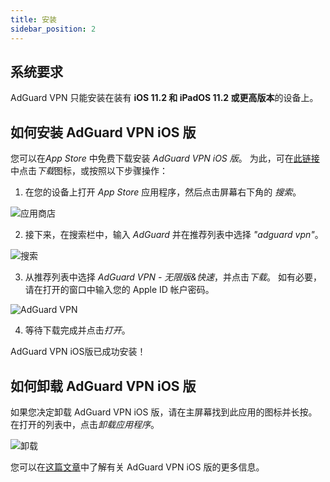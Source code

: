 ```yaml
---
title: 安装
sidebar_position: 2
---
```


## 系统要求

AdGuard VPN 只能安装在装有 **iOS 11.2 和 iPadOS 11.2 或更高版本**的设备上。

## 如何安装 AdGuard VPN iOS 版

您可以在*App Store* 中免费下载安装 *AdGuard VPN iOS 版*。 为此，可在[此链接](https://agrd.io/ios_vpn)中点击*下载*图标，或按照以下步骤操作：

1. 在您的设备上打开 *App Store* 应用程序，然后点击屏幕右下角的 *搜索*。

![应用商店](https://cdn.adguardvpn.com/content/kb/vpn/ios/app-store-en.png)

2. 接下来，在搜索栏中，输入 *AdGuard* 并在推荐列表中选择 *"adguard vpn"*。

![搜索](https://cdn.adguardvpn.com/content/kb/vpn/ios/search-en.png)

3. 从推荐列表中选择 *AdGuard VPN - 无限版&快速*，并点击*下载*。 如有必要，请在打开的窗口中输入您的 Apple ID 帐户密码。

![AdGuard VPN](https://cdn.adguardvpn.com/content/kb/vpn/ios/adguard-vpn-en.png)

4. 等待下载完成并点击*打开*。

AdGuard VPN iOS版已成功安装！

## 如何卸载 AdGuard VPN iOS 版

如果您决定卸载 AdGuard VPN iOS 版，请在主屏幕找到此应用的图标并长按。 在打开的列表中，点击*卸载应用程序*。

![卸载](https://cdn.adguardvpn.com/public/Adguard/kb/vpn-install/deinstall-en.png)

您可以在[这篇文章](overview.md)中了解有关 AdGuard VPN iOS 版的更多信息。